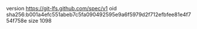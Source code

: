 version https://git-lfs.github.com/spec/v1
oid sha256:b001a4efc551abeb7c5fa090492595e9a6f5979d2f712efbfee81e4f754f758e
size 1098
